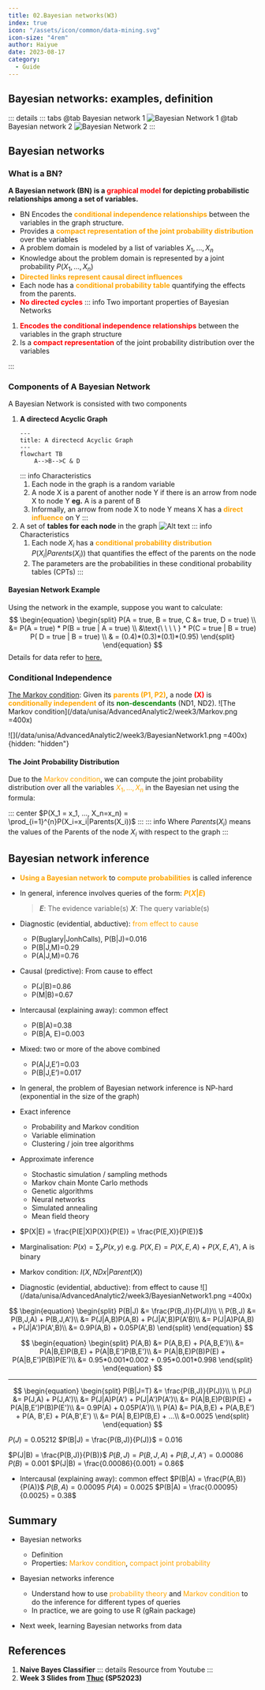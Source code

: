 ```yaml
---
title: 02.Bayesian networks(W3)
index: true
icon: "/assets/icon/common/data-mining.svg"
icon-size: "4rem"
author: Haiyue
date: 2023-08-17
category:
  - Guide
---
```


## Bayesian networks: examples, definition
::: details
::: tabs
@tab Bayesian network 1
![Bayesian Network 1](/data/unisa/AdvancedAnalytic2/week3/BayesianNetwork1.png)
@tab Bayesian network 2
![Bayesian Network 2](/data/unisa/AdvancedAnalytic2/week3/BayesianNetwork2.png)
:::

## Bayesian networks
### What is a BN?
**A Bayesian network (BN) is a <span style="color:red;font-weight:bold"> graphical model</span> for depicting probabilistic relationships among a set of variables.**
* BN Encodes the <span style="color:orange;font-weight:bold">conditional independence relationships</span> between the variables in the graph structure. 
* Provides a <span style="color:orange;font-weight:bold">compact representation of the joint probability distribution</span> over the variables 
* A problem domain is modeled by a list of variables $X_1, …, X_n$ 
* Knowledge about the problem domain is represented by a joint probability $P(X_1, …, X_n)$
* <span style="color:orange;font-weight:bold">Directed links represent causal direct influences</span>
* Each node has a <span style="color:orange;font-weight:bold">conditional probability table</span> quantifying the effects from the parents. 
* <span style="color:red;font-weight:bold">No directed cycles</span>
::: info Two important properties of Bayesian Networks
01. <span style="color:red;font-weight:bold">Encodes the conditional independence relationships</span> between the variables in the graph structure
02. Is a <span style="color:red;font-weight:bold">compact representation</span> of the joint probability distribution over the variables

:::

### Components of A Bayesian Network
A Bayesian Network is consisted with two components
1. **A directecd Acyclic Graph**
    ```mermaid
    ---
    title: A directecd Acyclic Graph
    ---
    flowchart TB
        A-->B-->C & D
    ```
    ::: info Characteristics
    01. Each node in the graph is a random variable
    02. A node X is a parent of another node Y if there is an arrow from node X to node Y 
        **eg.** A is a parent of B 
    03. Informally, an arrow from node X to node Y means X has a <span style="color:orange;font-weight:bold;">direct influence</span> on Y
    :::
2. A set of **tables for each node** in the graph
![Alt text](/data/unisa/AdvancedAnalytic2/week3/TablesForBayesianNetwork.png)
    ::: info Characteristics
    01. Each node $X_i$ has a <span style="color:orange;font-weight:bold;">conditional probability distribution</span> $P(X_i | Parents(X_i))$ that quantifies the effect of the parents on the node
    02. The parameters are the probabilities in these conditional probability tables (CPTs)
    :::
#### Bayesian Network Example
Using the network in the example, suppose you want to calculate:
$$
\begin{equation}
\begin{split}   
P(A = true, B = true, C &= true, D = true) \\
                        &= P(A = true) * P(B = true | A = true) \\
                        &\text{\ \ \ \ } * P(C = true | B = true) P( D = true | B = true) \\
                        & = (0.4)*(0.3)*(0.1)*(0.95)
\end{split}
\end{equation}     
$$
Details for data refer to [here.](#components-of-a-bayesian-network)

### Conditional Independence
[The Markov condition](https://en.wikipedia.org/wiki/Causal_Markov_condition): Given its <span style="color:orange;font-weight:bold;">parents (P1, P2)</span>, a node <span style="color:red;font-weight:bold;">(X)</span> is <span style="color:orange;font-weight:bold;">conditionally independent</span> of its <span style="color:green;font-weight:bold;">non-descendants</span> (ND1, ND2). 
![The Markov condition](/data/unisa/AdvancedAnalytic2/week3/Markov.png =400x)

![](/data/unisa/AdvancedAnalytic2/week3/BayesianNetwork1.png =400x){hidden: "hidden"}


#### The Joint Probability Distribution

Due to the <span style="color:orange">Markov condition</span>, we can compute the joint probability distribution over all the variables <span style="color:orange">$X_1, …, X_n$</span> in the Bayesian net using the formula:

::: center
$P(X_1 = x_1, ..., X_n=x_n) = \prod_{i=1}^{n}P(X_i=x_i|Parents(X_i))$
:::
::: info
Where $Parents(X_i)$ means the values of the Parents of the node $X_i$ with respect to the graph 
:::


## Bayesian network inference
* <span style="color:orange;font-weight:bold;">Using a Bayesian network</span> to <span style="color:orange;font-weight:bold;">compute probabilities</span> is called inference
* In general, inference involves queries of the form:	<span style="color:orange;font-weight:bold;">$P( X | E )$</span>
    > ***E***: The evidence variable(s)
    > ***X***: The query variable(s)

* Diagnostic (evidential, abductive): <span style="color:orange">from effect to cause</span>
    - P(Buglary|JonhCalls), P(B|J)=0.016
    - P(B|J,M)=0.29
    - P(A|J,M)=0.76
* Causal (predictive): From cause to effect
    - P(J|B)=0.86
    - P(M|B)=0.67
* Intercausal (explaining away): common effect
    - P(B|A)=0.38
    - P(B|A, E)=0.003
* Mixed: two or more of the above combined
    - P(A|J,E’)=0.03
    - P(B|J,E’)=0.017

* In general, the problem of Bayesian network inference is NP-hard (exponential in the size of the graph)

* Exact inference 
    - Probability and Markov condition
    - Variable elimination
    - Clustering / join tree algorithms

* Approximate inference
    - Stochastic simulation / sampling methods
    - Markov chain Monte Carlo methods
    - Genetic algorithms
    - Neural networks
    - Simulated annealing
    - Mean field theory


* $P(X|E) = \frac{P(E|X)P(X)}{P(E)} = \frac{P(E,X)}{P(E)}$

* Marginalisation: $P(x) = \sum_yP(x,y)$
    e.g. $P(X,E) = P(X,E,A) + P(X,E,A')$, A is binary

* Markov condition: $I(X, NDx|Parent(X))$

* Diagnostic (evidential, abductive): from effect to cause
![](/data/unisa/AdvancedAnalytic2/week3/BayesianNetwork1.png =400x)

$$
\begin{equation}
\begin{split}
P(B|J) &= \frac{P(B,J)}{P(J)}\\
\\
P(B,J) &= P(B,J,A) + P(B,J,A')\\
       &= P(J|A,B)P(A,B) + P(J|A',B)P(A'B)\\
       &= P(J|A)P(A,B) + P(J|A')P(A',B)\\
       &= 0.9P(A,B) + 0.05P(A',B)
\end{split}
\end{equation}
$$

$$
\begin{equation}
\begin{split}
P(A,B) &= P(A,B,E) + P(A,B,E')\\
       &= P(A|B,E)P(B,E) + P(A|B,E')P(B,E')\\
       &= P(A|B,E)P(B)P(E) + P(A|B,E')P(B)P(E')\\
       &= 0.95*0.001*0.002 + 0.95*0.001*0.998
\end{split}
\end{equation}
$$

---
$$
\begin{equation}
\begin{split}
P(B|J=T) &= \frac{P(B,J)}{P(J)}\\
 \\
P(J) &= P(J,A) + P(J,A')\\
     &= P(J|A)P(A') + P(J|A')P(A')\\
     &= P(A|B,E)P(B)P(E) + P(A|B,E')P(B)P(E')\\
     &= 0.9P(A) + 0.05P(A')\\
     \\
P(A) &= P(A,B,E) + P(A,B,E') + P(A, B',E) + P(A,B',E') \\
     &= P(A| B,E)P(B,E) + ...\\
     &=0.0025
\end{split}
\end{equation}
$$

$P(J) = 0.05212$
$P(B|J) = \frac{P(B,J)}{P(J)}$ = 0.016

$P(J|B) = \frac{P(B,J)}{P(B)}$
$P(B,J) = P(B,J,A) + P(B,J,A') = 0.00086$
$P(B) = 0.001$
$P(J|B) = \frac{0.00086}{0.001} = 0.86$

* Intercausal (explaining away): common effect
$P(B|A) = \frac{P(A,B)}{P(A)}$
$P(B,A) = 0.00095$
$P(A) = 0.0025$
$P(B|A) = \frac{0.00095}{0.0025} = 0.38$

## Summary
* Bayesian networks
    * Definition
    * Properties: <span style="color:orange">Markov condition</span>, <span style="color:orange">compact joint probability</span>

* Bayesian networks inference
    * Understand how to use <span style="color:orange">probability theory</span> and <span style="color:orange">Markov condition</span> to do the inference for different types of queries
    * In practice, we are going to use R (gRain package)

* Next week, learning Bayesian networks from data







## References
01. **Naive Bayes Classifier**
    ::: details Resource from Youtube
    <YouTube id="0MCMsdPKLyQ" />
    :::
02. **Week 3 Slides from [Thuc](https://people.unisa.edu.au/thuc.le) (SP52023)**